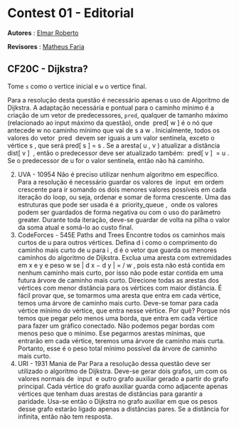 # Contest 01 - Editorial

**Autores** : [Elmar Roberto](https://github.com/)

**Revisores** : [Matheus Faria](https://github.com/matheusfaria)

## CF20C - Dijkstra?

Tome `s` como o vertice inicial e `w` o vertice final.

Para a resolução desta questão é necessário apenas o uso de Algoritmo de Dijkstra.
A adaptação necessária e pontual para o caminho mínimo é a criação de um vetor
de predecessores, `pred`,  qualquer de tamanho máximo (relacionado ao input máximo da questão), onde ​ pred[ w
]  é o nó que antecede w no caminho mínimo que vai de s a w .
Inicialmente, todos os valores do vetor ​ pred ​ devem ser iguais a um valor sentinela,
exceto o vértice s , que será pred[ s ] = s .
Se a aresta( u , v ) atualizar a distância ​ dist[ v ] ​ , então o predecessor deve ser
atualizado também: ​ pred[ v ] ​ = u .
Se o predecessor de u for o valor sentinela, então não há caminho.


2. UVA - 10954
Não é preciso utilizar nenhum algoritmo em específico.
Para a resolução é necessário guardar os valores de ​ input ​ em ordem crescente para
ir somando os dois menores valores possíveis em cada iteração do loop, ou seja, ordenar e
somar de forma crescente.
Uma das estruturas que pode ser usada é a ​ priority_queue , ​ onde os valores podem
ser guardados de forma negativa ou com o uso do parâmetro ​ greater ​ .
Durante toda iteração, deve-se guardar de volta na pilha o valor da soma atual e
somá-lo ao custo final.
3. CodeForces - 545E Paths and Trees
Encontre todos os caminhos mais curtos de u para outros vértices.
Defina d i como o comprimento do caminho mais curto de u para i , d é o vetor que
guarda os menores caminhos do algoritmo de Dijkstra.
Exclua uma aresta com extremidades em x e y e peso w se | d x − d y | = / w , pois
esta não está contida em nenhum caminho mais curto, por isso não pode estar contida em
uma futura árvore de caminho mais curto.
Direcione todas as arestas dos vértices com menor distância para os vértices com
maior distância. É fácil provar que, se tomarmos uma aresta que entra em cada vértice,
temos uma árvore de caminho mais curto.
Deve-se tomar para cada vértice mínimo do vértice, que entra nesse vértice. Por
quê? Porque nós temos que pegar pelo menos uma borda, que entra em cada vértice para
fazer um gráfico conectado. Não podemos pegar bordas com menos peso que o mínimo. Ese pegarmos arestas mínimas, que entrarão em cada vértice, teremos uma árvore de
caminho mais curta. Portanto, esse é o peso total mínimo possível da árvore de caminho
mais curto.
4. URI - 1931 Mania de Par
Para a resolução dessa questão deve ser utilizado o algoritmo de Dijkstra.
Deve-se gerar dois grafos, um com os valores normais de ​ input ​ e outro grafo auxiliar
gerado a partir do grafo principal.
Cada vértice do grafo auxiliar guarda como adjacente apenas vértices que tenham
duas arestas de distâncias para garantir a paridade.
Usa-se então o Dijkstra no grafo auxiliar em que os pesos desse grafo estarão ligado
apenas a distâncias pares.
Se a distância for infinita, então não tem resposta.
